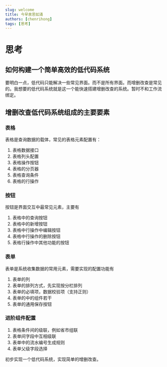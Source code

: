 ```yaml
---
slug: welcome
title: 今早泉思如涌
authors: [chenrihong]
tags: [思考]
---
```


# 思考

## 如何构建一个简单高效的低代码系统

要明白一点，低代码只能解决一些常见界面。而不是所有界面。而增删改查是常见的。我想要的低代码系统就是这一个能快速搭建增删改查的系统。暂时不和工作流绑定。

<!--truncate-->

## 增删改查低代码系统组成的主要要素

### 表格

表格是查询数据的载体，常见的表格元素配置有：
1. 表格数据接口
2. 表格列头配置
3. 表格操作按钮
4. 表格的分页器
5. 表格查询条件
6. 表格的行操作

### 按钮

按钮是界面交互中最常见元素，主要有

1. 表格中的查询按钮
2. 表格中的新增按钮
3. 表格中行操作中编辑按钮
4. 表格中行操作的删除按钮
5. 表格行操作中其他功能的按钮

### 表单

表单是系统收集数据的常用元素，需要实现的配置功能有

1. 表单的列
2. 表单的排列方式，先实现按分栏排列
3. 表单的必填项，数据校验项（支持正则）
4. 表单的中的组件若干
5. 表单的通用保存按钮

### 进阶组件配置

1. 表格条件间的级联，例如省市组联
2. 表单间字段中互相级联
3. 表单中的流水编号生成规则
4. 表单父级字段选择

初步实现一个低代码系统，实现简单的增删改查。

